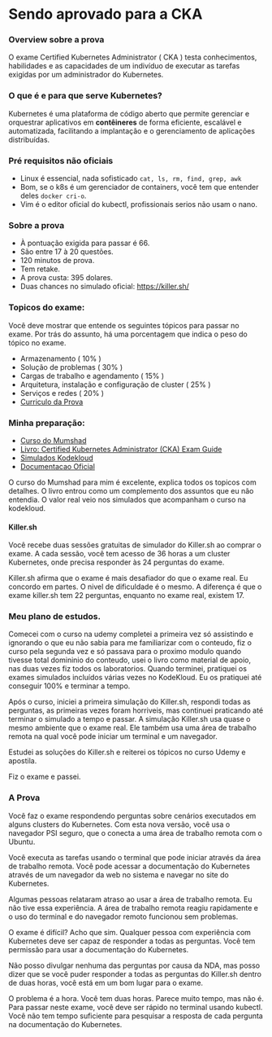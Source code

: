 # Sendo aprovado para a CKA

### Overview sobre a prova

O exame Certified Kubernetes Administrator ( CKA ) testa conhecimentos, habilidades e as capacidades de um indivíduo de executar as tarefas exigidas por um administrador do Kubernetes.

### O que é e para que serve Kubernetes?

Kubernetes é uma plataforma de código aberto que permite gerenciar e orquestrar aplicativos em **contêineres** de forma eficiente, escalável e automatizada, facilitando a implantação e o gerenciamento de aplicações distribuídas.


### Pré requisitos não oficiais

- Linux é essencial, nada sofisticado ```cat, ls, rm, find, grep, awk```
- Bom, se o k8s é um gerenciador de containers, você tem que entender deles ```docker cri-o```. 
- Vim é o editor oficial do kubectl, profissionais serios não usam o nano.

### Sobre a prova

- À pontuação exigida para passar é 66.
- São entre 17 à 20 questões.
- 120 minutos de prova.
- Tem retake. 
- A prova custa: 395 dolares.
- Duas chances no simulado oficial: https://killer.sh/

### Topicos do exame: 

Você deve mostrar que entende os seguintes tópicos para passar no exame. Por trás do assunto, há uma porcentagem que indica o peso do tópico no exame.
- Armazenamento ( 10% )
- Solução de problemas ( 30% )
- Cargas de trabalho e agendamento ( 15% )
- Arquitetura, instalação e configuração de cluster ( 25% ) 
- Serviços e redes ( 20% )
- [Curriculo da Prova](https://github.com/cncf/curriculum/blob/master/CKA_Curriculum_v1.27.pdf)

### Minha preparação:

- [Curso do Mumshad](https://www.udemy.com/course/certified-kubernetes-administrator-with-practice-tests/)
- [Livro: Certified Kubernetes Administrator (CKA) Exam Guide](https://www.packtpub.com/product/certified-kubernetes-administrator-cka-exam-guide/9781803238265)
- [Simulados Kodekloud](https://kodekloud.com/topic/lab-cka-mock-exam-1/)
- [Documentacao Oficial](https://kubernetes.io/docs/)

O curso do Mumshad para mim é excelente, explica todos os topicos com detalhes. O livro entrou como um complemento dos assuntos que eu não entendia. O valor real veio nos simulados que acompanham o curso na kodekloud.

#### Killer.sh

Você recebe duas sessões gratuitas de simulador do Killer.sh ao comprar o exame. A cada sessão, você tem acesso de 36 horas a um cluster Kubernetes, onde precisa responder às 24 perguntas do exame.

Killer.sh afirma que o exame é mais desafiador do que o exame real. Eu concordo em partes. O nivel de dificuldade é o mesmo. A diferença é que o exame killer.sh tem 22 perguntas, enquanto no exame real, existem 17.

### Meu plano de estudos.

Comecei com o curso na udemy completei a primeira vez só assistindo e ignorando o que eu não sabia para me familiarizar com o conteudo, fiz o curso pela segunda vez e só passava para o proximo modulo quando tivesse total domininio do conteudo, usei o livro como material de apoio, nas duas vezes fiz todos os laboratorios. Quando terminei, pratiquei os exames simulados incluídos várias vezes no KodeKloud. Eu os pratiquei até conseguir 100% e terminar a tempo.

Após o curso, iniciei a primeira simulação do Killer.sh, respondi todas as perguntas, as primeiras vezes foram horriveis, mas continuei praticando até terminar o simulado a tempo e passar. A simulação Killer.sh usa quase o mesmo ambiente que o exame real. Ele também usa uma área de trabalho remota na qual você pode iniciar um terminal e um navegador.

Estudei as soluções do Killer.sh e reiterei os tópicos no curso Udemy e apostila.

Fiz o exame e passei.


### A Prova

Você faz o exame respondendo perguntas sobre cenários executados em alguns
clusters do Kubernetes. Com esta nova versão, você usa o navegador PSI seguro, que o conecta a uma área de trabalho remota com o Ubuntu.

Você executa as tarefas usando o terminal que pode iniciar através da área de trabalho remota. Você pode acessar a documentação do Kubernetes através de um navegador da web no sistema e navegar no site do Kubernetes.

Algumas pessoas relataram atraso ao usar a área de trabalho remota. Eu não tive essa experiência. A área de trabalho remota reagiu rapidamente e o uso do terminal e do navegador remoto funcionou sem problemas.

O exame é difícil? Acho que sim. Qualquer pessoa com experiência com Kubernetes deve ser capaz de responder a todas as perguntas. Você tem permissão para usar a documentação do Kubernetes.

Não posso divulgar nenhuma das perguntas por causa da NDA, mas posso dizer que se você puder responder a todas as perguntas do Killer.sh dentro de duas horas, você está em um bom lugar para o exame.

O problema é a hora. Você tem duas horas. Parece muito tempo, mas não é. Para passar neste exame, você deve ser rápido no terminal usando kubectl. Você não tem tempo suficiente para pesquisar a resposta de cada pergunta na documentação do Kubernetes.


